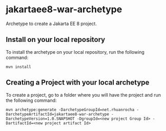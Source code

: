 # jakartaee8-war-archetype
Archetype to create a Jakarta EE 8 project.

## Install on your local repository

To install the archetype on your local repository, run the following command:

    mvn install
  
## Creating a Project with your local archetype

To create a project, go to a folder where you will have the project and run the following command:

    mvn archetype:generate -DarchetypeGroupId=net.rhuanrocha -DarchetypeArtifactId=jakartaee8-war-archetype -DarchetypeVersion=1.0.SNAPSHOT -DgroupId=<new project Group Id> -DartifactId=<new project artifact Id>
    



